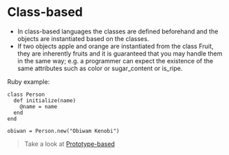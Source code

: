 
# Class-based

* In class-based languages the classes are defined beforehand and the objects are instantiated based on the classes.
* If two objects apple and orange are instantiated from the class Fruit, they are inherently fruits and it is guaranteed that you may handle them in the same way; e.g. a programmer can expect the existence of the same attributes such as color or sugar_content or is_ripe.

Ruby example:

```
class Person
  def initialize(name)
    @name = name
  end
end

obiwan = Person.new("Obiwam Kenobi")
```

> Take a look at [Prototype-based](../prototype.based.d/README.md)
